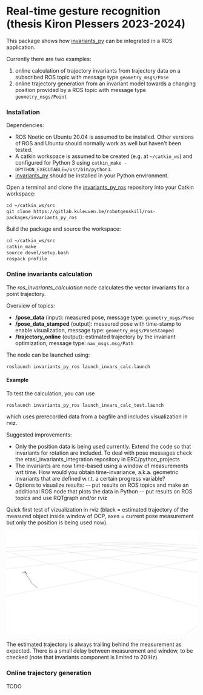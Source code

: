 # Real-time gesture recognition (thesis Kiron Plessers 2023-2024)
This package shows how [invariants_py](https://github.com/trajectory-invariants/invariants_py) can be integrated in a ROS application.

Currently there are two examples:

1. online calculation of trajectory invariants from trajectory data on a subscribed ROS topic with message type `geometry_msgs/Pose`
1. online trajectory generation from an invariant model towards a changing position provided by a ROS topic with message type `geometry_msgs/Point`

### Installation

Dependencies:

- ROS Noetic on Ubuntu 20.04 is assumed to be installed. Other versions of ROS and Ubuntu should normally work as well but haven't been tested. 
- A catkin workspace is assumed to be created (e.g. at `~/catkin_ws`) and configured for Python 3 using `catkin_make -DPYTHON_EXECUTABLE=/usr/bin/python3`.
- [invariants_py](https://github.com/trajectory-invariants/invariants_py) should be installed in your Python environment.

Open a terminal and clone the [invariants_py_ros](https://gitlab.kuleuven.be/robotgenskill/ros-packages/invariants_py_ros) repository into your Catkin workspace:
```shell
cd ~/catkin_ws/src
git clone https://gitlab.kuleuven.be/robotgenskill/ros-packages/invariants_py_ros
```

Build the package and source the workspace:
```shell
cd ~/catkin_ws/src
catkin_make
source devel/setup.bash
rospack profile
```

### Online invariants calculation

The _ros_invariants_calculation_ node calculates the vector invariants for a point trajectory.

Overview of topics:
- **/pose_data** (input): measured pose, message type: `geometry_msgs/Pose`
- **/pose_data_stamped** (output): measured pose with time-stamp to enable visualization, message type: `geometry_msgs/PoseStamped`
- **/trajectory_online** (output): estimated trajectory by the invariant optimization,  message type: `nav_msgs.msg/Path`

The node can be launched using:

```shell
roslaunch invariants_py_ros launch_invars_calc.launch
```

#### Example 

To test the calculation, you can use

```shell
roslaunch invariants_py_ros launch_invars_calc_test.launch
```

which uses prerecorded data from a bagfile and includes visualization in rviz.

Suggested improvements:

- Only the position data is being used currently. Extend the code so that invariants for rotation are included. To deal with pose messages check the etasl_invariants_integration repository in ERC/python_projects
- The invariants are now time-based using a window of measurements wrt time. How would you obtain time-invariance, a.k.a. geometric invariants that are defined w.r.t. a certain progress variable? 
- Options to visualize results:
-- put results on ROS topics and make an additional ROS node that plots the data in Python
-- put results on ROS topics and use RQTgraph and/or rviz

Quick first test of vizualization in rviz (black = estimated trajectory of the measured object inside window of OCP, axes = current pose measurement but only the position is being used now).

![screenshot rviz](data/screenshot_rviz_trajectory.png)

The estimated trajectory is always trailing behind the measurement as expected. There is a small delay between measurement and window, to be checked (note that invariants component is limited to 20 Hz).

### Online trajectory generation

TODO
